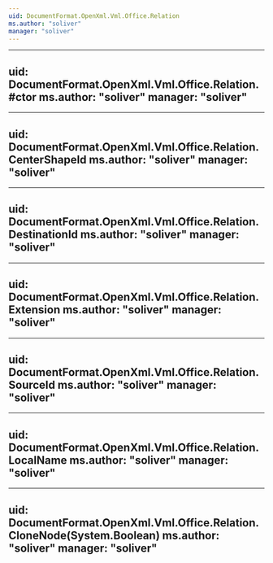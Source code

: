 ```yaml
---
uid: DocumentFormat.OpenXml.Vml.Office.Relation
ms.author: "soliver"
manager: "soliver"
---
```


---
uid: DocumentFormat.OpenXml.Vml.Office.Relation.#ctor
ms.author: "soliver"
manager: "soliver"
---

---
uid: DocumentFormat.OpenXml.Vml.Office.Relation.CenterShapeId
ms.author: "soliver"
manager: "soliver"
---

---
uid: DocumentFormat.OpenXml.Vml.Office.Relation.DestinationId
ms.author: "soliver"
manager: "soliver"
---

---
uid: DocumentFormat.OpenXml.Vml.Office.Relation.Extension
ms.author: "soliver"
manager: "soliver"
---

---
uid: DocumentFormat.OpenXml.Vml.Office.Relation.SourceId
ms.author: "soliver"
manager: "soliver"
---

---
uid: DocumentFormat.OpenXml.Vml.Office.Relation.LocalName
ms.author: "soliver"
manager: "soliver"
---

---
uid: DocumentFormat.OpenXml.Vml.Office.Relation.CloneNode(System.Boolean)
ms.author: "soliver"
manager: "soliver"
---
